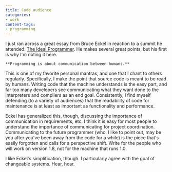 ```yaml
---
title: Code audience
categories:
- work
content-tags:
- programming
---
```


I just ran across a great essay from Bruce Eckel in reaction to a summit he attended: [The Ideal Programmer][1].  He makes several great points, but his first is why I'm noting it here.

   [1]: http://mindview.net/WebLog/log-0038

	**Programming is about communication between humans.**

This is one of my favorite personal mantras, and one that I chant to others regularly.  Specifically, I make the point that source code is meant to be read by humans.  Writing code that the machine understands is the easy part, and far too many developers see communicating what they want done to the interpreters and compilers as an end goal.  Consistently, I find myself defending (to a variety of audiences) that the readability of code for maintenance is at least as important as functionality and performance.

Eckel has generalized this, though, discussing the importance of communication in requirements, etc.  I think it is easy for most people to understand the importance of communicating for project coordination.  Communicating to the future programmer (who, I like to point out, may be you after you've been away from the code for a while) is the piece that's easily forgotten and calls for a perspective shift.  Write for the people who will work on version 1.8, not for the machine that runs 1.0.

I like Eckel's simplification, though.  I particularly agree with the goal of changeable systems.  Hear, hear.

